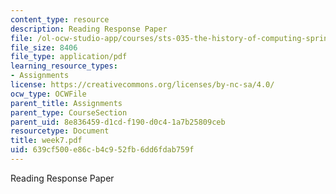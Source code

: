 ```yaml
---
content_type: resource
description: Reading Response Paper
file: /ol-ocw-studio-app/courses/sts-035-the-history-of-computing-spring-2004/639cf500e86cb4c952fb6dd6fdab759f_week7.pdf
file_size: 8406
file_type: application/pdf
learning_resource_types:
- Assignments
license: https://creativecommons.org/licenses/by-nc-sa/4.0/
ocw_type: OCWFile
parent_title: Assignments
parent_type: CourseSection
parent_uid: 8e836459-d1cd-f190-d0c4-1a7b25809ceb
resourcetype: Document
title: week7.pdf
uid: 639cf500-e86c-b4c9-52fb-6dd6fdab759f
---
```

Reading Response Paper